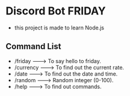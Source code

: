 # Discord Bot FRIDAY
* this project is made to learn Node.js
## Command List
* /friday ---> To say hello to friday.
* /currency ---> To find out the current rate.
* /date ---> To find out the date and time.
* /random ---> Random integer (0-100).
* /help ---> To find out commands.
